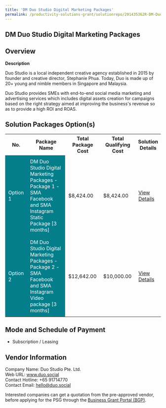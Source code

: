```yaml
---
title: 'DM Duo Studio Digital Marketing Packages'
permalink: /productivity-solutions-grant/solutionrepo/201435362R-DM-Duo-Studo-Dgtl-Mrktng-PKG-G
---
```


## DM Duo Studio Digital Marketing Packages

## Overview

**Description**

Duo Studio is a local independent creative agency established in 2015 by founder and creative director, Stephanie Phua. Today, Duo is made up of 20+ young and nimble members in Singapore and Malaysia.

Duo Studio provides SMEs with end-to-end social media marketing and advertising services which includes digital assets creation for campaigns based on the right strategy aimed at improving the business's revenue so as to provide a high ROI and ROAS.

## Solution Packages Option(s)

<table>
<tr>
<th><b>No.</b></th>
<th><b>Package Name</b></th>
<th><b>Total Package Cost</b></th>
<th><b>Total Qualifying Cost</b></th>
<th><b>Solution Details</b></th>
</tr>
<tr>
<td style='padding: 10px; background-color: #037E8A; color: #FFFFFF;'>Option 1</td>
<td style='padding: 10px; background-color: #037E8A; color: #FFFFFF;'>DM Duo Studio Digital Marketing Packages - Package 1 - SMA Facebook and SMA Instagram Static Package [3 months]</td>
<td style='padding: 10px;'>$8,424.00</td>
<td style='padding: 10px;'>$8,424.00</td>
<td style='padding: 10px;'><a href='/images/psg/Duo_studio_Desensitised_Annex_3_Part_1.pdf' target='_blank'>View Details</a></td>
</tr>
<tr>
<td style='padding: 10px; background-color: #037E8A; color: #FFFFFF;'>Option 2</td>
<td style='padding: 10px; background-color: #037E8A; color: #FFFFFF;'>DM Duo Studio Digital Marketing Packages - Package 2 - SMA Facebook and SMA Instagram Video package [3 months]</td>
<td style='padding: 10px;'>$12,642.00</td>
<td style='padding: 10px;'>$10,000.00</td>
<td style='padding: 10px;'><a href='/images/psg/Duo_studio_Desensitised_Annex_3_Part_2.pdf' target='_blank'>View Details</a></td>
</tr>
</table>

## Mode and Schedule of Payment

 - Subscription / Leasing

## Vendor Information

 Company Name: Duo Studio Pte. Ltd.<br>Web URL: www.duo.social <br>Contact Hotline: +65 91714770<br>Contact Email: hello@duo.social <br>

Interested companies can get a quotation from the pre-approved vendor, before applying for the PSG through the <a href='https://www.businessgrants.gov.sg/' target='_blank' rel='noopener'>Business Grant Portal (BGP)</a>.

<script src="/jquery/resize-tables.js"></script>
